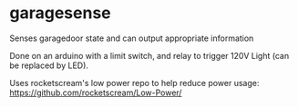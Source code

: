 # garagesense
Senses garagedoor state and can output appropriate information

Done on an arduino with a limit switch, and relay to trigger 120V Light (can be replaced by LED).

Uses rocketscream's low power repo to help reduce power usage:
https://github.com/rocketscream/Low-Power/
